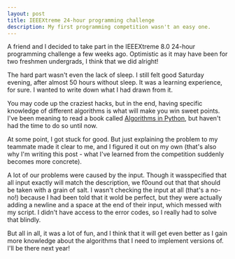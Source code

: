 ```yaml
---
layout: post
title: IEEEXtreme 24-hour programming challenge
description: My first programming competition wasn't an easy one.
---
```


A friend and I decided to take part in the IEEEXtreme 8.0 24-hour programming challenge a few weeks ago. Optimistic as it may have been for two freshmen undergrads, I think that we did alright!

The hard part wasn't even the lack of sleep. I still felt good Saturday evening, after almost 50 hours without sleep. It was a learning experience, for sure. I wanted to write down what I had drawn from it.

You may code up the craziest hacks, but in the end, having specific knowledge of different algorithms is what will make you win sweet points. I've been meaning to read a book called [Algorithms in Python](http://www.astro.sunysb.edu/steinkirch/reviews/algorithms_in_python.pdf), but haven't had the time to do so until now.

At some point, I got stuck for good. But just explaining the problem to my teammate made it clear to me, and I figured it out on my own (that's also why I'm writing this post - what I've learned from the competition suddenly becomes more concrete).

A lot of our problems were caused by the input. Though it wasspecified that all input exactly will match the description, we f0ound out that that should be taken with a grain of salt. I wasn't checking the input at all (that's a no-no!) because I had been told that it wold be perfect, but they were actually adding a newline and a space at the end of their input, which messed with my script. I didn't have access to the error codes, so I really had to solve that blindly.

But all in all, it was a lot of fun, and I think that it will get even better as I gain more knowledge about the algorithms that I need to implement versions of. I'll be there next year!